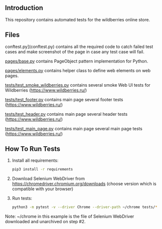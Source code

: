 Introduction
------------

This repository contains automated tests for the wildberries online store.


Files
-----------
conftest.py](conftest.py) contains all the required code to catch failed test cases and make screenshot
of the page in case any test case will fail.

[pages/base.py](pages/base.py) contains PageObject pattern implementation for Python.

[pages/elements.py](pages/elements.py) contains helper class to define web elements on web pages.

[tests/test_smoke_wildberries.py](tests/test_smoke_wildberries.py) contains several smoke Web UI tests for Wildberries (https://www.wildberries.ru/)

[tests/test_footer.py](tests/test_footer.py) contains main page several footer tests (https://www.wildberries.ru/)

[tests/test_header.py](tests/test_header.py) contains main page several header tests (https://www.wildberries.ru/)

[tests/test_main_page.py](tests/test_main_page.py) contains main page several main page tests (https://www.wildberries.ru/)


How To Run Tests
-----------------


1) Install all requirements:

    ```bash
    pip3 install -r requirements
    ```

2) Download Selenium WebDriver from https://chromedriver.chromium.org/downloads (choose version which is compatible with your browser)

3) Run tests:

    ```bash
    python3 -m pytest -v --driver Chrome --driver-path ~/chrome tests/*
    ```
Note:
~/chrome in this example is the file of Selenium WebDriver downloaded and unarchived on step #2.
